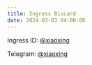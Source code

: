 ```yaml
---
title: Ingress Biocard
date: 2024-03-03 04:00:00
---
```


Ingress ID: [@xiaoxing](https://link.ingress.com/?link=https%3a%2f%2fintel.ingress.com%2fagent%2fXiaoxing&apn=com.nianticproject.ingress&isi=576505181&ibi=com.google.ingress&ifl=https%3a%2f%2fapps.apple.com%2fapp%2fingress%2fid576505181&ofl=https%3a%2f%2fwww.ingress.com%2f)

Telegram: [@xiaoxing](https://t.me/xiaoxing)
